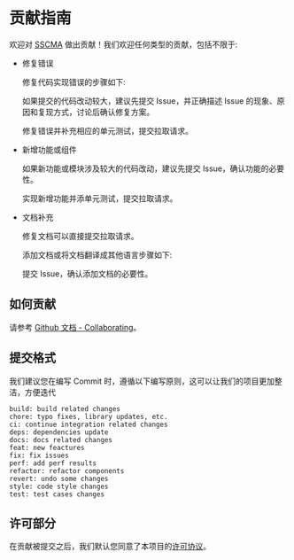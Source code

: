 # 贡献指南

欢迎对 [SSCMA](https://github.com/Seeed-Studio/ModelAssistant)  做出贡献！我们欢迎任何类型的贡献，包括不限于:

- 修复错误

  修复代码实现错误的步骤如下:

  如果提交的代码改动较大，建议先提交 Issue，并正确描述 Issue 的现象、原因和复现方式，讨论后确认修复方案。

  修复错误并补充相应的单元测试，提交拉取请求。

- 新增功能或组件

  如果新功能或模块涉及较大的代码改动，建议先提交 Issue，确认功能的必要性。

  实现新增功能并添单元测试，提交拉取请求。

- 文档补充

  修复文档可以直接提交拉取请求。

  添加文档或将文档翻译成其他语言步骤如下:

  提交 Issue，确认添加文档的必要性。

## 如何贡献

请参考 [Github 文档 - Collaborating](https://docs.github.com/en/pull-requests/collaborating-with-pull-requests/proposing-changes-to-your-work-with-pull-requests/about-pull-requests)。

## 提交格式

我们建议您在编写 Commit 时，遵循以下编写原则，这可以让我们的项目更加整洁，方便迭代

```
build: build related changes
chore: typo fixes, library updates, etc.
ci: continue integration related changes
deps: dependencies update
docs: docs related changes
feat: new feactures
fix: fix issues
perf: add perf results
refactor: refactor components
revert: undo some changes
style: code style changes
test: test cases changes
```

## 许可部分

在贡献被提交之后，我们默认您同意了本项目的[许可协议](./license)。
